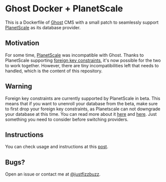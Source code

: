 # Ghost Docker + PlanetScale

This is a Dockerfile of [Ghost](https://github.com/TryGhost) CMS with a small patch to seamlessly support [PlanetScale](https://planetscale.com/) as its database provider.

## Motivation

For some time, [PlanetScale](https://planetscale.com/) was incompatible with Ghost. Thanks to PlanetScale supporting [foreign key constraints](https://planetscale.com/blog/announcing-foreign-key-constraints-support), it's now possible for the two to work together. However, there are tiny incompatibilities left that needs to handled, which is the content of this repository.

## Warning

Foreign key constraints are currently supported by PlanetScale in beta. This means that if you want to unenroll your database from the beta, make sure to first drop your foreign key constraints, as Planetscale can not downgrade your database at this time. You can read more about it [here](https://planetscale.com/blog/announcing-foreign-key-constraints-support) and [here](https://planetscale.com/docs/concepts/foreign-key-constraints). Just something you need to consider before switching providers.

## Instructions

You can check usage and instructions at this [post](https://justrox.me/ghost-blog-planet-scale/).

## Bugs?

Open an issue or contact me at [@justfizzbuzz](https://twitter.com/justfizzbuzz).
